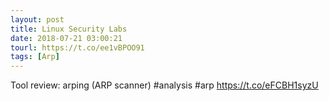 ```yaml
---
layout: post
title: Linux Security Labs
date: 2018-07-21 03:00:21
tourl: https://t.co/ee1vBPOO91
tags: [Arp]
---
```

Tool review: arping (ARP scanner) #analysis #arp https://t.co/eFCBH1syzU